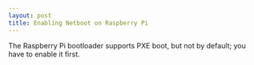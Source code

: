 ```yaml
---
layout: post
title: Enabling Netboot on Raspberry Pi
---
```


The Raspberry Pi bootloader supports PXE boot, but not by default; you have to enable it first.
